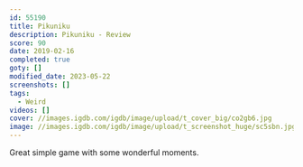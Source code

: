 ```yaml
---
id: 55190
title: Pikuniku
description: Pikuniku - Review
score: 90
date: 2019-02-16
completed: true
goty: []
modified_date: 2023-05-22
screenshots: []
tags:
  - Weird
videos: []
cover: //images.igdb.com/igdb/image/upload/t_cover_big/co2gb6.jpg
image: //images.igdb.com/igdb/image/upload/t_screenshot_huge/sc5sbn.jpg
---
```

Great simple game with some wonderful moments.